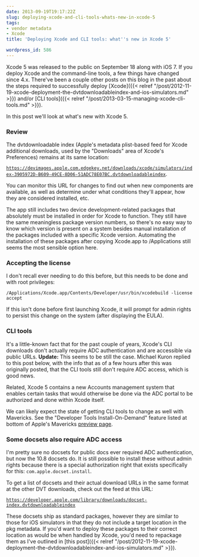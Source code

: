 ```yaml
---
date: 2013-09-19T19:17:22Z
slug: deploying-xcode-and-cli-tools-whats-new-in-xcode-5
tags:
- vendor metadata
- Xcode
title: 'Deploying Xcode and CLI tools: what''s new in Xcode 5'

wordpress_id: 586
---
```


<!-- [![ApplicationLoader_128.png](images/2013/09/ApplicationLoader_128.png)](images/2013/09/ApplicationLoader_128.png)
 -->

Xcode 5 was released to the public on September 18 along with iOS 7. If you deploy Xcode and the command-line tools, a few things have changed since 4.x. There've been a couple other posts on this blog in the past about the steps required to successfully deploy [Xcode]({{< relref "/post/2012-11-19-xcode-deployment-the-dvtdownloadableindex-and-ios-simulators.md" >}}) and/or [CLI tools]({{< relref "/post/2013-03-15-managing-xcode-cli-tools.md" >}}).

In this post we'll look at what's new with Xcode 5.

<!--more-->

### Review

The dvtdownloadable index (Apple's metadata plist-based feed for Xcode additional downloads, used by the "Downloads" area of Xcode's Preferences) remains at its same location:

[`https://devimages.apple.com.edgekey.net/downloads/xcode/simulators/index-3905972D-B609-49CE-8D06-51ADC78E07BC.dvtdownloadableindex`](https://devimages.apple.com.edgekey.net/downloads/xcode/simulators/index-3905972D-B609-49CE-8D06-51ADC78E07BC.dvtdownloadableindex).

You can monitor this URL for changes to find out when new components are available, as well as determine under what conditions they'll appear, how they are considered installed, etc.

The app still includes two device development-related packages that absolutely must be installed in order for Xcode to function. They still have the same meaningless package version numbers, so there's no easy way to know which version is present on a system besides manual installation of the packages included with a specific Xcode version. Automating the installation of these packages after copying Xcode.app to /Applications still seems the most sensible option here.



### Accepting the license


I don't recall ever needing to do this before, but this needs to be done and with root privileges:

`/Applications/Xcode.app/Contents/Developer/usr/bin/xcodebuild -license accept`

If this isn't done before first launching Xcode, it will prompt for admin rights to persist this change on the system (after displaying the EULA).

### CLI tools

It's a little-known fact that for the past couple of years, Xcode's CLI downloads don't actually require ADC authentication and are accessible via public URLs. **Update:** This seems to be still the case. Michael Kuron replied to this post below, with the info that as of a few hours after this was originally posted, that the CLI tools still don't require ADC access, which is good news.

Related, Xcode 5 contains a new Accounts management system that enables certain tasks that would otherwise be done via the ADC portal to be authorized and done within Xcode itself.

We can likely expect the state of getting CLI tools to change as well with Mavericks. See the "Developer Tools Install-On-Demand" feature listed at bottom of Apple's Mavericks [preview page](https://developer.apple.com/osx/whats-new).

### Some docsets also require ADC access

I'm pretty sure no docsets for public docs ever required ADC authentication, but now the 10.8 docsets do. It is still possible to install these without admin rights because there is a special authorization right that exists specifically for this: `com.apple.docset.install`.

To get a list of docsets and their actual download URLs in the same format at the other DVT downloads, check out the feed at this URL:

[`https://developer.apple.com/library/downloads/docset-index.dvtdownloadableindex`](https://developer.apple.com/library/downloads/docset-index.dvtdownloadableindex)

These docsets ship as standard packages, however they are similar to those for iOS simulators in that they do not include a target location in the pkg metadata. If you'd want to deploy these packages to their correct location as would be when handled by Xcode, you'd need to repackage them as I've outlined in [this post]({{< relref "/post/2012-11-19-xcode-deployment-the-dvtdownloadableindex-and-ios-simulators.md" >}}).
